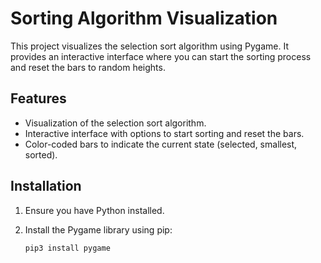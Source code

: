 # Sorting Algorithm Visualization

This project visualizes the selection sort algorithm using Pygame. It provides an interactive interface where you can start the sorting process and reset the bars to random heights.

## Features

- Visualization of the selection sort algorithm.
- Interactive interface with options to start sorting and reset the bars.
- Color-coded bars to indicate the current state (selected, smallest, sorted).

## Installation

1. Ensure you have Python installed. 
2. Install the Pygame library using pip:

   ```sh
   pip3 install pygame
